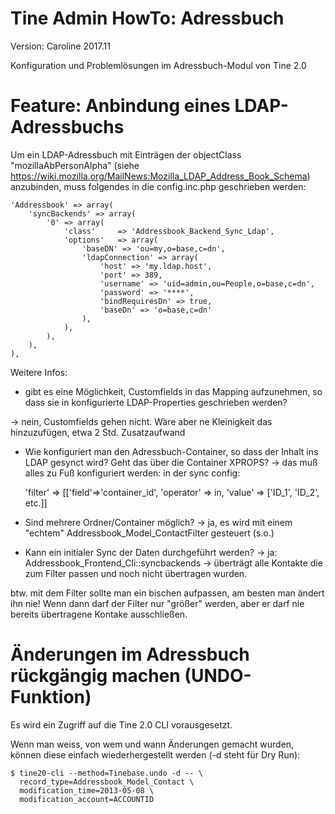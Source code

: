 Tine Admin HowTo: Adressbuch
=================

Version: Caroline 2017.11

Konfiguration und Problemlösungen im Adressbuch-Modul von Tine 2.0

Feature: Anbindung eines LDAP-Adressbuchs
=================

Um ein LDAP-Adressbuch mit Einträgen der objectClass "mozillaAbPersonAlpha" (siehe
 https://wiki.mozilla.org/MailNews:Mozilla_LDAP_Address_Book_Schema) anzubinden, muss folgendes in die
 config.inc.php geschrieben werden:
 
    'Addressbook' => array(
        'syncBackends' => array(
            '0' => array(
                'class'     => 'Addressbook_Backend_Sync_Ldap',
                'options'   => array(
                    'baseDN' => 'ou=my,o=base,c=dn',
                    'ldapConnection' => array(
                        'host' => 'my.ldap.host',
                        'port' => 389,
                        'username' => 'uid=admin,ou=People,o=base,c=dn',
                        'password' => '****',
                        'bindRequiresDn' => true,
                        'baseDn' => 'o=base,c=dn'
                    ),
                ),
            ),
	    ),
    ),
    
Weitere Infos:

* gibt es eine Möglichkeit, Customfields in das Mapping aufzunehmen, so dass sie in konfigurierte LDAP-Properties geschrieben werden?

-> nein, Customfields gehen nicht. Wäre aber ne Kleinigkeit das hinzuzufügen, etwa 2 Std. Zusatzaufwand 

* Wie konfiguriert man den Adressbuch-Container, so dass der Inhalt ins LDAP gesynct wird? Geht das über die Container XPROPS?
-> das muß alles zu Fuß konfiguriert werden: in der sync config:
 
 
    'filter' => [['field'=>'container_id', 'operator' => in, 'value' => ['ID_1', 'ID_2', etc.]]

* Sind mehrere Ordner/Container möglich?
-> ja, es wird mit einem "echtem" Addressbook_Model_ContactFilter gesteuert (s.o.)

* Kann ein initialer Sync der Daten durchgeführt werden?
-> ja: Addressbook_Frontend_Cli::syncbackends -> überträgt alle Kontakte die zum Filter passen und noch nicht übertragen wurden.

btw. mit dem Filter sollte man ein bischen aufpassen, am besten man ändert ihn nie! Wenn dann darf der Filter nur "größer" werden, aber er darf nie bereits übertragene Kontake ausschließen.

Änderungen im Adressbuch rückgängig machen (UNDO-Funktion)
=================

Es wird ein Zugriff auf die Tine 2.0 CLI vorausgesetzt.

Wenn man weiss, von wem und wann Änderungen gemacht wurden, können diese einfach wiederhergestellt
 werden (-d steht für Dry Run):
 
    $ tine20-cli --method=Tinebase.undo -d -- \
      record_type=Addressbook_Model_Contact \
      modification_time=2013-05-08 \
      modification_account=ACCOUNTID
